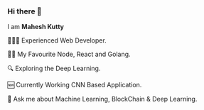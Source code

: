 ### Hi there 👋

I am **Mahesh Kutty** 

👨🏻‍💻 Experienced Web Developer.

🤟🏻 My Favourite Node, React and Golang. 

🔍 Exploring the Deep Learning.

🆕 Currently Working CNN Based Application.

💬 Ask me about Machine Learning, BlockChain & Deep Learning.

